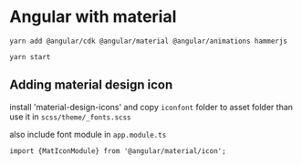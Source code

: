 # Angular with material

```
yarn add @angular/cdk @angular/material @angular/animations hammerjs

yarn start
```

## Adding material design icon

install 'material-design-icons' and copy `iconfont` folder to asset folder than use it in `scss/theme/_fonts.scss`

also include font module in `app.module.ts`

```
import {MatIconModule} from '@angular/material/icon';
```

